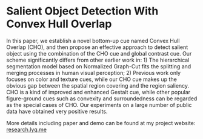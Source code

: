 # Salient Object Detection With Convex Hull Overlap

In this paper, we establish a novel bottom-up cue named Convex Hull Overlap (CHO), and then propose an effective approach to detect salient object using the combination of the CHO cue and global contrast cue. Our scheme significantly differs from other earlier work in: 1) The hierarchical segmentation model based on Normalized Graph-Cut fits the splitting and merging processes in human visual perception; 2) Previous work only focuses on color and texture cues, while our CHO cue makes up the obvious gap between the spatial region covering and the region saliency. CHO is a kind of improved and enhanced Gestalt cue, while other popular figure-ground cues such as convexity and surroundedness can be regarded as the special cases of CHO. Our experiments on a large number of public data have obtained very positive results.

More details including paper and demo can be found at my project website: [research.lyq.me](http://research.lyq.me)
